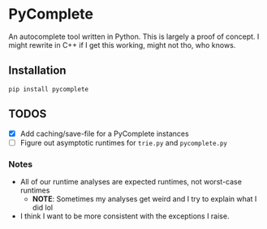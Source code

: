 # PyComplete

An autocomplete tool written in Python. This is largely a proof of concept.
I might rewrite in C++ if I get this working, might not tho, who knows.


## Installation
```
pip install pycomplete
```

## TODOS
- [x] Add caching/save-file for a PyComplete instances
- [ ] Figure out asymptotic runtimes for `trie.py` and `pycomplete.py` 

### Notes
- All of our runtime analyses are expected runtimes, not worst-case runtimes 
    - **NOTE**: Sometimes my analyses get weird and I try to explain what I did lol
- I think I want to be more consistent with the exceptions I raise.
 